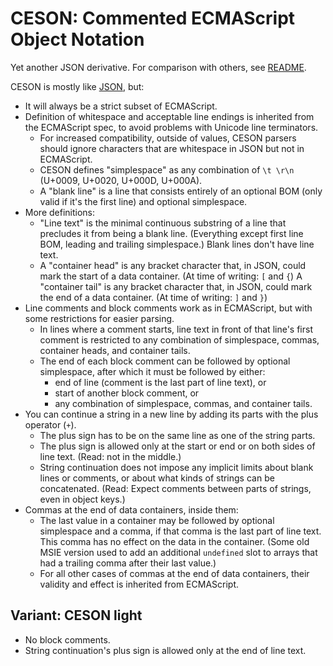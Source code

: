 ﻿
CESON: Commented ECMAScript Object Notation
===========================================
Yet another JSON derivative.
For comparison with others, see [README](../README.md).

CESON is mostly like [JSON][json-spec], but:

  * It will always be a strict subset of ECMAScript.
  * Definition of whitespace and acceptable line endings is inherited from
    the ECMAScript spec, to avoid problems with Unicode line terminators.
    * For increased compatibility, outside of values, CESON parsers should
      ignore characters that are whitespace in JSON but not in ECMAScript.
    * CESON defines "simplespace" as any combination of `\t \r\n`
      (U+0009, U+0020, U+000D, U+000A).
    * A "blank line" is a line that consists entirely of an optional BOM
      (only valid if it's the first line) and optional simplespace.
  * More definitions:
    * "Line text" is the minimal continuous substring of a line that precludes
      it from being a blank line. (Everything except first line BOM, leading
      and trailing simplespace.) Blank lines don't have line text.
    * A "container head" is any bracket character that, in JSON, could mark
      the start of a data container. (At time of writing: `[` and `{`)
      A "container tail" is any bracket character that, in JSON, could mark
      the end of a data container. (At time of writing: `]` and `}`)
  * Line comments and block comments work as in ECMAScript, but with some
    restrictions for easier parsing.
    * In lines where a comment starts, line text in front of that line's
      first comment is restricted to any combination of simplespace, commas,
      container heads, and container tails.
    * The end of each block comment can be followed by optional simplespace,
      after which it must be followed by either:
      * end of line (comment is the last part of line text), or
      * start of another block comment, or
      * any combination of simplespace, commas, and container tails.
  * You can continue a string in a new line by adding its parts with the plus
    operator (`+`).
    * The plus sign has to be on the same line as one of the string parts.
    * The plus sign is allowed only at the start or end or on both sides of
      line text. (Read: not in the middle.)
    * String continuation does not impose any implicit limits about blank
      lines or comments, or about what kinds of strings can be concatenated.
      (Read: Expect comments between parts of strings, even in object keys.)
  * Commas at the end of data containers, inside them:
    * The last value in a container may be followed by optional simplespace
      and a comma, if that comma is the last part of line text.
      This comma has no effect on the data in the container.
      (Some old MSIE version used to add an additional `undefined` slot
      to arrays that had a trailing comma after their last value.)
    * For all other cases of commas at the end of data containers, their
      validity and effect is inherited from ECMAScript.



Variant: CESON light
--------------------

  * No block comments.
  * String continuation's plus sign is allowed only at the end of line text.















  [json-spec]: http://www.json.org/
